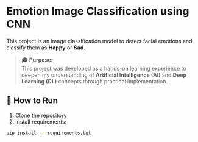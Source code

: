 # Emotion Image Classification using CNN

This project is an image classification model to detect facial emotions and classify them as **Happy** or **Sad**.

> **🎓 Purpose**:  
> This project was developed as a hands-on learning experience to deepen my understanding of **Artificial Intelligence (AI)** and **Deep Learning (DL)** concepts through practical implementation.


## 🚀 How to Run

1. Clone the repository
2. Install requirements:  
 ```bash
 pip install -r requirements.txt

